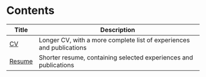 # Contents

| Title | Description |
| --- | --- |
| [CV](cv.html) | Longer CV, with a more complete list of experiences and publications |
| [Resume](resume.html) | Shorter resume, containing selected experiences and publications |
